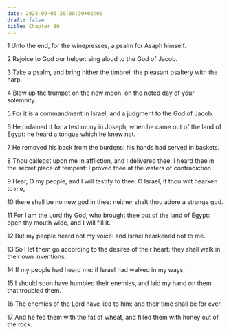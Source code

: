 ```yaml
---
date: 2024-09-06 20:00:30+02:00
draft: false
title: Chapter 80
---
```




1 Unto the end, for the winepresses, a psalm for Asaph himself.

2 Rejoice to God our helper: sing aloud to the God of Jacob.

3 Take a psalm, and bring hither the timbrel: the pleasant psaltery with the harp.

4 Blow up the trumpet on the new moon, on the noted day of your solemnity.

5 For it is a commandment in Israel, and a judgment to the God of Jacob.

6 He ordained it for a testimony in Joseph, when he came out of the land of Egypt: he heard a tongue which he knew not.

7 He removed his back from the burdens: his hands had served in baskets.

8 Thou calledst upon me in affliction, and I delivered thee: I heard thee in the secret place of tempest: I proved thee at the waters of contradiction.

9 Hear, O my people, and I will testify to thee: O Israel, if thou wilt hearken to me,

10 there shall be no new god in thee: neither shalt thou adore a strange god.

11 For I am the Lord thy God, who brought thee out of the land of Egypt: open thy mouth wide, and I will fill it.

12 But my people heard not my voice: and Israel hearkened not to me.

13 So I let them go according to the desires of their heart: they shall walk in their own inventions.

14 If my people had heard me: if Israel had walked in my ways:

15 I should soon have humbled their enemies, and laid my hand on them that troubled them.

16 The enemies of the Lord have lied to him: and their time shall be for ever.

17 And he fed them with the fat of wheat, and filled them with honey out of the rock.

